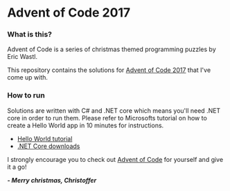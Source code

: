 # Advent of Code 2017

### What is this?
Advent of Code is a series of christmas themed programming puzzles by Eric Wastl.

This repository contains the solutions for [Advent of Code 2017](http://adventofcode.com/2017) that I've come up with.


### How to run
Solutions are written with C# and .NET core which means you'll need .NET core in order to run them. Please refer to Microsofts tutorial on how to create a Hello World app in 10 minutes for instructions.

- [Hello World tutorial](https://dotnet.microsoft.com/learn/dotnet/hello-world-tutorial)
- [.NET Core downloads](https://dotnet.microsoft.com/download)

I strongly encourage you to check out [Advent of Code](http://adventofcode.com/2017) for yourself and give it a go!

***- Merry christmas, Christoffer***

